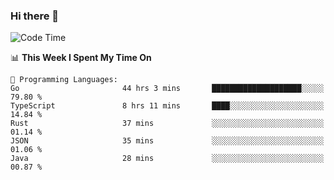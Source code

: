 ### Hi there 👋

<!--
**CrazyCollin/crazycollin** is a ✨ _special_ ✨ repository because its `README.md` (this file) appears on your GitHub profile.

Here are some ideas to get you started:

- 🔭 I’m currently working on ...
- 🌱 I’m currently learning ...
- 👯 I’m looking to collaborate on ...
- 🤔 I’m looking for help with ...
- 💬 Ask me about ...
- 📫 How to reach me: ...
- 😄 Pronouns: ...
- ⚡ Fun fact: ...
-->

<!--START_SECTION:waka-->
![Code Time](http://img.shields.io/badge/Code%20Time-829%20hrs%207%20mins-blue)

📊 **This Week I Spent My Time On** 

```text
💬 Programming Languages: 
Go                       44 hrs 3 mins       ████████████████████░░░░░   79.80 % 
TypeScript               8 hrs 11 mins       ████░░░░░░░░░░░░░░░░░░░░░   14.84 % 
Rust                     37 mins             ░░░░░░░░░░░░░░░░░░░░░░░░░   01.14 % 
JSON                     35 mins             ░░░░░░░░░░░░░░░░░░░░░░░░░   01.06 % 
Java                     28 mins             ░░░░░░░░░░░░░░░░░░░░░░░░░   00.87 % 
```


<!--END_SECTION:waka-->
